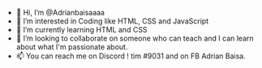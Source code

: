 - 👋 Hi, I’m @Adrianbaisaaaa
- 👀 I’m interested in Coding like HTML, CSS and JavaScript
- 🌱 I’m currently learning HTML and CSS
- 💞️ I’m looking to collaborate on someone who can teach and I can learn about what I'm passionate about.
- 📫 You can reach me on Discord ! tim #9031 and on FB Adrian Baisa. 

<!---
Adrianbaisaaaa/Adrianbaisaaaa is a ✨ special ✨ repository because its `README.md` (this file) appears on your GitHub profile.
You can click the Preview link to take a look at your changes.
--->
